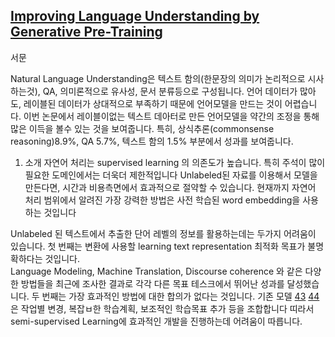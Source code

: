 ## [Improving Language Understanding by Generative Pre-Training](https://s3-us-west-2.amazonaws.com/openai-assets/research-covers/language-unsupervised/language_understanding_paper.pdf)

  서문

  Natural Language Understanding은 텍스트 함의(한문장의 의미가 논리적으로 시사하는것), QA, 의미론적으로 유사성, 
  문서 분류등으로 구성됩니다. 언어 데이터가 많아도, 레이블된 데이터가 상대적으로 부족하기 때문에 언어모델을 만드는 것이 어렵습니다.
  이번 논문에서 레이블이없는 텍스트 데아터로 만든 언어모델을 약간의 조정을 통해 많은 이득을 볼수 있는 것을 보여줍니다.
  특히, 상식추론(commonsense reasoning)8.9%, QA 5.7%, 텍스트 함의 1.5% 부분에서 성과를 보여줍니다.

1. 소개
  자연어 처리는 supervised learning 의 의존도가 높습니다. 특히 주석이 많이 필요한 도메인에서는 더욱더 제한적입니다
  Unlabeled된 자료를 이용해서 모델을 만든다면, 시간과 비용측면에서 효과적으로 절약할 수 있습니다.
  현재까지 자연어 처리 범위에서 알려진 가장 강력한 방법은 사전 학습된 word embedding을 사용하는 것입니다
  
  Unlabeled 된 텍스트에서 추출한 단어 레벨의 정보를 활용하는데는 두가지 어려움이 있습니다. 
  첫 번째는 변환에 사용할 learning text representation 최적화 목표가 불명확하다는 것입니다.  
  Language Modeling, Machine Translation, Discourse coherence 와 같은 다양한 방법들을 최근에 조사한 결과로 
  각각 다른 목표 테스크에서 뛰어난 성과를 달성했습니다.
  두 번째는 가장 효과적인 방법에 대한 합의가 없다는 것입니다. 기존 모델 [43](https://arxiv.org/pdf/1705.00108.pdf) [44](https://arxiv.org/pdf/1802.05365.pdf)은 작업별 변경, 복잡ㅂ한 학습계획, 보조적인 학습목표 추가 등을 조합합니다 
  띠라서 semi-supervised Learning에 효과적인 개발을 진행하는데 어려움이 따릅니다. 
  




